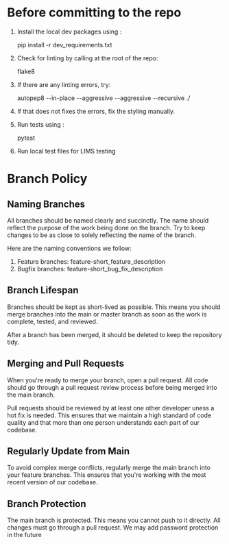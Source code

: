 # Before committing to the repo

  

 1. Install the local dev packages using :

    pip install -r dev_requirements.txt

  

 2. Check for linting by calling at the root of the repo:

  

    flake8

  

 3. If there are any linting errors, try:

  

    autopep8 --in-place --aggressive --aggressive --recursive ./

  

 4. If that does not fixes the errors, fix the styling manually.

  

 5. Run tests using :

  

    pytest
 
 

 6. Run local test files for LIMS testing

  



  

# Branch Policy

## Naming Branches

  

All branches should be named clearly and succinctly. The name should reflect the purpose of the work being done on the branch. Try to keep changes to be as close to solely reflecting the name of the branch.

  

Here are the naming conventions we follow:

  

 1. Feature branches: feature-short_feature_description
 2. Bugfix  branches: feature-short_bug_fix_description

## Branch Lifespan

  

Branches should be kept as short-lived as possible. This means you should merge branches into the main or master branch as soon as the work is complete, tested, and reviewed.

  

After a branch has been merged, it should be deleted to keep the repository tidy.

## Merging and Pull Requests

  

When you're ready to merge your branch, open a pull request. All code should go through a pull request review process before being merged into the main branch.

  

Pull requests should be reviewed by at least one other developer uness a hot fix is needed. This ensures that we maintain a high standard of code quality and that more than one person understands each part of our codebase.

## Regularly Update from Main

  

To avoid complex merge conflicts, regularly merge the main branch into your feature branches. This ensures that you're working with the most recent version of our codebase.

## Branch Protection

  

The main branch is protected. This means you cannot push to it directly. All changes must go through a pull request. We may add password protection in the future 
